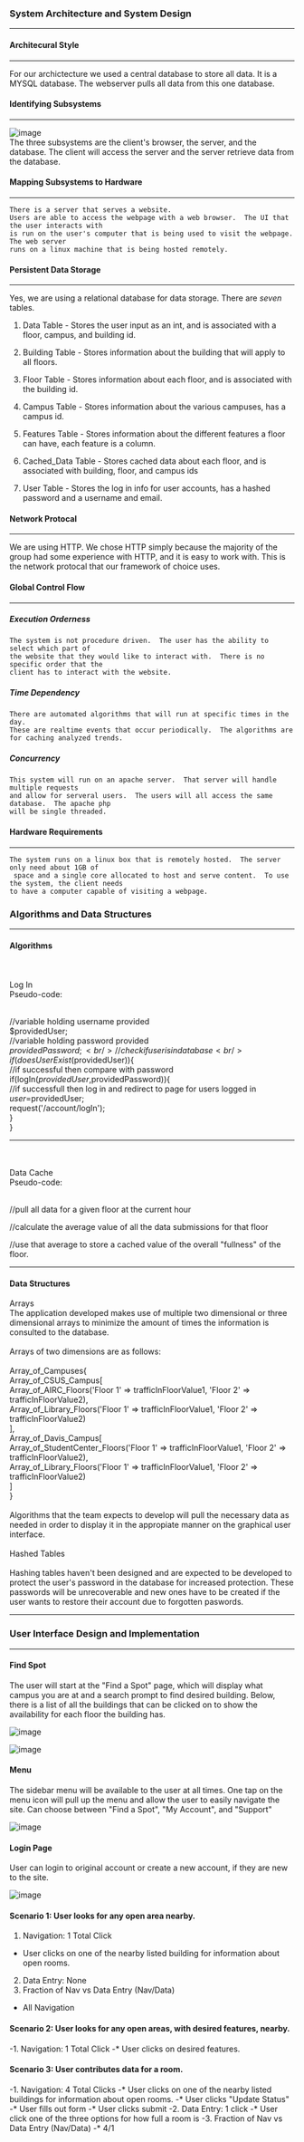 
### <a name="system"></a>System Architecture and System Design
<hr>

#### <a name="architcturalStyle"></a>Architecural Style
<hr>

For our archictecture we used a central database to store all data.  It is a MYSQL database. The webserver pulls all data from this one database.


#### <a name="identifyinSubsystems"></a>Identifying Subsystems
<hr>


  ![image](diagrams/subsystems.png)
  <br>
    The three subsystems are the client's browser, the server, and the database.  The client will access the server and the server retrieve data from the database. 

#### <a name="mapping"></a>Mapping Subsystems to Hardware
<hr>

    There is a server that serves a website.  
    Users are able to access the webpage with a web browser.  The UI that the user interacts with
    is run on the user's computer that is being used to visit the webpage.  The web server 
    runs on a linux machine that is being hosted remotely.  
#### <a name="data"></a>Persistent Data Storage
<hr>

Yes, we are using a relational database for data storage.  There are _seven_ tables.

1. Data Table     - Stores the user input as an int, and is associated with a floor, campus, and building id.

2. Building Table - Stores information about the building that will apply to all floors. 

3. Floor Table    - Stores information about each floor, and is associated with the building id. 

4. Campus Table   - Stores information about the various campuses, has a campus id.

5. Features Table - Stores information about the different features a floor can have, each feature is a column.

6. Cached_Data Table - Stores cached data about each floor, and is associated with building, floor, and campus ids

7.  User Table - Stores the log in info for user accounts, has a hashed password and a username and email. 

#### <a name="network"></a>Network Protocal
<hr>

We are using HTTP. We chose HTTP simply because the majority of the group had some experience with HTTP, and it is easy to work with.  This is the network protocal that our framework of choice uses. 

#### <a name="controlFlow"></a>Global Control Flow
<hr>

  ##### Execution Orderness

    The system is not procedure driven.  The user has the ability to select which part of
    the website that they would like to interact with.  There is no specific order that the 
    client has to interact with the website.  

  ##### Time Dependency

    There are automated algorithms that will run at specific times in the day.  
    These are realtime events that occur periodically.  The algorithms are for caching analyzed trends.

  ##### Concurrency 

    This system will run on an apache server.  That server will handle multiple requests 
    and allow for serveral users.  The users will all access the same database.  The apache php 
    will be single threaded. 

#### <a name="hardware"></a>Hardware Requirements
<hr>

    The system runs on a linux box that is remotely hosted.  The server only need about 1GB of
     space and a single core allocated to host and serve content.  To use the system, the client needs
    to have a computer capable of visiting a webpage.  




### <a name="algorithmsDataStructures"></a>Algorithms and Data Structures
<hr>

#### <a name="algorithms"></a>Algorithms

<br /><br />
Log In<br />
Pseudo-code:<br /><br />

//variable holding username provided<br />
$providedUser;<br />
//variable holding password provided<br />
$providedPassword;<br />
//check if user is in database
<br />if(doesUserExist($providedUser)){
<br />    //if successful then compare with password
<br />    if(logIn($providedUser,$providedPassword)){
<br />        //if successfull then log in and redirect to page for users logged in
<br />        $user=$providedUser;
<br />        request('/account/logIn');
<br />    }
<br />}

<hr>

<br /><br />
Data Cache<br />
Pseudo-code:<br /><br />

//pull all data for a given floor at the current hour <br>

//calculate the average value of all the data submissions for that floor <br>

//use that average to store a cached value of the overall "fullness" of the floor. <br>

<hr>


#### <a name="dataStuctures"></a>Data Structures
Arrays
<br />The application developed makes use of multiple two dimensional or three dimensional arrays to minimize the amount of times the information is consulted to the database.
<br />
<br />Arrays of two dimensions are as follows:
<br />
<br />Array_of_Campuses{
<br />    Array_of_CSUS_Campus[
<br />        Array_of_AIRC_Floors('Floor 1' => trafficInFloorValue1, 'Floor 2' => trafficInFloorValue2),
<br />        Array_of_Library_Floors('Floor 1' => trafficInFloorValue1, 'Floor 2' => trafficInFloorValue2)
<br />    ],
<br />    Array_of_Davis_Campus[
<br />        Array_of_StudentCenter_Floors('Floor 1' => trafficInFloorValue1, 'Floor 2' => trafficInFloorValue2),
<br />        Array_of_Library_Floors('Floor 1' => trafficInFloorValue1, 'Floor 2' => trafficInFloorValue2)
<br />    ]
<br />}
<br />
<br />Algorithms that the team expects to develop will pull the necessary data as needed in order to display it in the appropiate manner on the graphical user interface.
<br />
<br />Hashed Tables
<br />
<br />Hashing tables haven't been designed and are expected to be developed to protect the user's password in the database for increased protection. These passwords will be unrecoverable and new ones have to be created if the user wants to restore their account due to forgotten paswords.
<hr>


### <a name="uIDandI"></a>User Interface Design and Implementation
<hr>

#### Find Spot
The user will start at the "Find a Spot" page, which will display what campus you are at and a search prompt to find desired building. Below, there is a list of all the buildings that can be clicked on to show the availability for each floor the building has.


![image](diagrams/FindSpot.PNG)


![image](diagrams/FindSpot2.PNG)


#### Menu
The sidebar menu will be available to the user at all times.  One tap on the menu icon will pull up the menu and allow the user to easily navigate the site. Can choose between "Find a Spot", "My Account", and "Support"

![image](diagrams/Menu.PNG)


#### Login Page
User can login to original account or create a new account, if they are new to the site.

![image](diagrams/Login.PNG)

#### Scenario 1: User looks for any open area nearby.
1. Navigation: 1 Total Click
* User clicks on one of the nearby listed building for information about open rooms.
2. Data Entry: None
3. Fraction of Nav vs Data Entry (Nav/Data)
* All Navigation

#### Scenario 2: User looks for any open areas, with desired features, nearby.
 -1. Navigation: 1 Total Click
 -* User clicks on desired features.
 
#### Scenario 3: User contributes data for a room.
 -1. Navigation: 4 Total Clicks
 -* User clicks on one of the nearby listed buildings for information about open rooms.
 -* User clicks "Update Status"
 -* User fills out form
 -* User clicks submit
 -2. Data Entry: 1 click
 -* User click one of the three options for how full a room is
 -3. Fraction of Nav vs Data Entry (Nav/Data)
 -* 4/1
